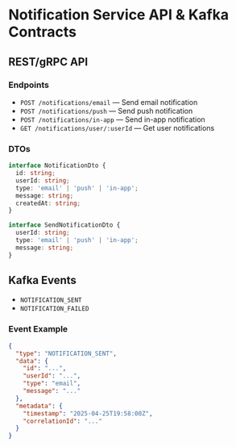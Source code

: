 # Notification Service API & Kafka Contracts

## REST/gRPC API

### Endpoints
- `POST /notifications/email` — Send email notification
- `POST /notifications/push` — Send push notification
- `POST /notifications/in-app` — Send in-app notification
- `GET /notifications/user/:userId` — Get user notifications

### DTOs
```typescript
interface NotificationDto {
  id: string;
  userId: string;
  type: 'email' | 'push' | 'in-app';
  message: string;
  createdAt: string;
}

interface SendNotificationDto {
  userId: string;
  type: 'email' | 'push' | 'in-app';
  message: string;
}
```

## Kafka Events
- `NOTIFICATION_SENT`
- `NOTIFICATION_FAILED`

### Event Example
```json
{
  "type": "NOTIFICATION_SENT",
  "data": {
    "id": "...",
    "userId": "...",
    "type": "email",
    "message": "..."
  },
  "metadata": {
    "timestamp": "2025-04-25T19:58:00Z",
    "correlationId": "..."
  }
}
```

